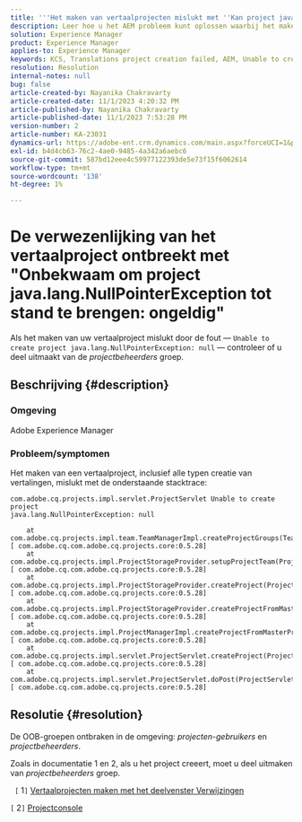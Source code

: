 ```yaml
---
title: '''Het maken van vertaalprojecten mislukt met ''Kan project java.lang.NullPointerException: null'''''
description: Leer hoe u het AEM probleem kunt oplossen waarbij het maken van vertaalprojecten mislukt. Er zijn ontbrekende OB-groepen gevonden.
solution: Experience Manager
product: Experience Manager
applies-to: Experience Manager
keywords: KCS, Translations project creation failed, AEM, Unable to create project, java.lang.NullPointerException
resolution: Resolution
internal-notes: null
bug: false
article-created-by: Nayanika Chakravarty
article-created-date: 11/1/2023 4:20:32 PM
article-published-by: Nayanika Chakravarty
article-published-date: 11/1/2023 7:53:28 PM
version-number: 2
article-number: KA-23031
dynamics-url: https://adobe-ent.crm.dynamics.com/main.aspx?forceUCI=1&pagetype=entityrecord&etn=knowledgearticle&id=8d39a28e-d278-ee11-8179-6045bd0065f9
exl-id: b4d4cb63-76c2-4ae0-9485-4a342a6aebc6
source-git-commit: 587bd12eee4c59977122393de5e73f15f6062614
workflow-type: tm+mt
source-wordcount: '138'
ht-degree: 1%

---
```


# De verwezenlijking van het vertaalproject ontbreekt met &quot;Onbekwaam om project java.lang.NullPointerException tot stand te brengen: ongeldig&quot;


Als het maken van uw vertaalproject mislukt door de fout — `Unable to create project java.lang.NullPointerException: null` — controleer of u deel uitmaakt van de *projectbeheerders* groep.

## Beschrijving {#description}


### Omgeving

Adobe Experience Manager

### Probleem/symptomen

Het maken van een vertaalproject, inclusief alle typen creatie van vertalingen, mislukt met de onderstaande stacktrace:


```
com.adobe.cq.projects.impl.servlet.ProjectServlet Unable to create project
java.lang.NullPointerException: null

    at com.adobe.cq.projects.impl.team.TeamManagerImpl.createProjectGroups(TeamManagerImpl.java:346) [ com.adobe.cq.com.adobe.cq.projects.core:0.5.28] 
    at com.adobe.cq.projects.impl.ProjectStorageProvider.setupProjectTeam(ProjectStorageProvider.java:691) [ com.adobe.cq.com.adobe.cq.projects.core:0.5.28] 
    at com.adobe.cq.projects.impl.ProjectStorageProvider.createProject(ProjectStorageProvider.java:636) [ com.adobe.cq.com.adobe.cq.projects.core:0.5.28] 
    at com.adobe.cq.projects.impl.ProjectStorageProvider.createProjectFromMasterProject(ProjectStorageProvider.java:514) [ com.adobe.cq.com.adobe.cq.projects.core:0.5.28] 
    at com.adobe.cq.projects.impl.ProjectManagerImpl.createProjectFromMasterProject(ProjectManagerImpl.java:92) [ com.adobe.cq.com.adobe.cq.projects.core:0.5.28] 
    at com.adobe.cq.projects.impl.servlet.ProjectServlet.createProject(ProjectServlet.java:297) [ com.adobe.cq.com.adobe.cq.projects.core:0.5.28] 
    at com.adobe.cq.projects.impl.servlet.ProjectServlet.doPost(ProjectServlet.java:196) [ com.adobe.cq.com.adobe.cq.projects.core:0.5.28]
```



## Resolutie {#resolution}


De OOB-groepen ontbraken in de omgeving: *projecten-gebruikers* en *projectbeheerders*.

Zoals in documentatie 1 en 2, als u het project creeert, moet u deel uitmaken van *projectbeheerders* groep.

&#x200B; &#x200B; &#x200B;`[` 1`]`  [Vertaalprojecten maken met het deelvenster Verwijzingen](https://experienceleague.adobe.com/docs/experience-manager-65/administering/introduction/tc-manage.html?lang=en#creating-translation-projects-using-the-references-panel)

`[` 2`]`  [Projectconsole](https://experienceleague.adobe.com/docs/experience-manager-65/authoring/projects/projects.html?lang=en#projects-console)
